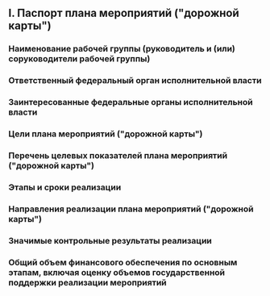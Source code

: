 ## I. Паспорт плана мероприятий ("дорожной карты")


### Наименование рабочей группы (руководитель и (или) соруководители рабочей группы)

### Ответственный федеральный орган исполнительной власти

### Заинтересованные федеральные органы исполнительной власти

### Цели плана мероприятий ("дорожной карты")

### Перечень целевых показателей плана мероприятий ("дорожной карты")

### Этапы и сроки реализации

### Направления реализации плана мероприятий ("дорожной карты")

### Значимые контрольные результаты реализации

### Общий объем финансового обеспечения по основным этапам, включая оценку объемов государственной поддержки реализации мероприятий
